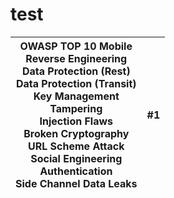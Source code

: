 # test


| __OWASP TOP 10 Mobile__ </br> __Reverse Engineering__ </br> Data Protection (Rest) </br> Data Protection (Transit) </br> Key Management </br> Tampering </br> Injection Flaws </br> Broken Cryptography </br> URL Scheme Attack </br> Social Engineering </br> Authentication </br> Side Channel Data Leaks</br>  | #1  | 
| :-----: | :-: | 
